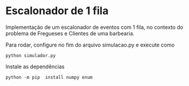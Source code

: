 # Escalonador de 1 fila

Implementação de um escalonador de eventos com 1 fila, no contexto do problema de Fregueses e Clientes de uma barbearia.

Para rodar, configure no fim do arquivo simulacao.py e execute como 

```
python simulador.py
```

Instale as dependências

```
python -m pip  install numpy enum
```
